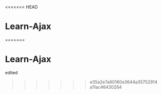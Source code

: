 <<<<<<< HEAD
# Learn-Ajax
=======
# Learn-Ajax
edited
>>>>>>> e35a2e7a60160e3644a35752914a11ac46430264
